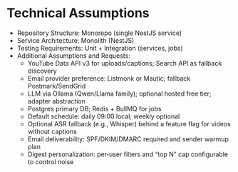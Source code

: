 # Technical Assumptions
- Repository Structure: Monorepo (single NestJS service)
- Service Architecture: Monolith (NestJS)
- Testing Requirements: Unit + Integration (services, jobs)
- Additional Assumptions and Requests:
  - YouTube Data API v3 for uploads/captions; Search API as fallback discovery
  - Email provider preference: Listmonk or Mautic; fallback Postmark/SendGrid
  - LLM via Ollama (Qwen/Llama family); optional hosted free tier; adapter abstraction
  - Postgres primary DB; Redis + BullMQ for jobs
  - Default schedule: daily 09:00 local; weekly optional
  - Optional ASR fallback (e.g., Whisper) behind a feature flag for videos without captions
  - Email deliverability: SPF/DKIM/DMARC required and sender warmup plan
  - Digest personalization: per‑user filters and “top N” cap configurable to control noise

